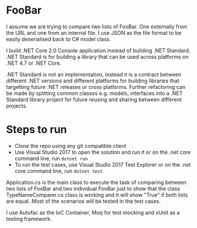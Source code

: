 # FooBar

I assume we are trying to compare two lists of FooBar. One externally from the URL and one from an internal file. I use JSON as the file format to be easily deserialised back to C# model class.

I build .NET Core 2.0 Console application instead of building .NET Standard. .NET Standard is for building a library that can be used across platforms on .NET 4.7 or .NET Core. 

.NET Standard is not an implementation, instead it is a contract between different .NET versions and different platforms for building libraries that targetting future .NET releases or cross platforms. Further refactoring can be made by splitting common classes e.g. models, interfaces into a .NET Standard library project for future reusing and sharing between different projects.

# Steps to run
- Clone the repo using any git compatible client
- Use Visual Studio 2017 to open the solution and run it or on the .net core command line, run `dotnet run`
- To run the test cases, use Visual Studio 2017 Test Explorer or on the .net core command line, run `dotnet test`

Application.cs is the main class to execute the task of comparing between two lists of FooBar and two individual FooBar just to show that the class TypeNameComparer.cs class is working and it will show "True" if both lists are equal. Most of the scenarios will be tested in the test cases.

I use Autofac as the IoC Container, Moq for test mocking and xUnit as a testing framework.
